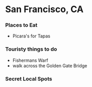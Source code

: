 # San Francisco, CA

### Places to Eat
- Picara's for Tapas

### Touristy things to do
- Fishermans Warf
- walk across the Golden Gate Bridge

### Secret Local Spots
